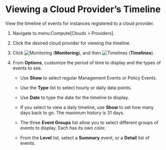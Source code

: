 # Viewing a Cloud Provider’s Timeline

View the timeline of events for instances registered to a cloud
provider.

1.  Navigate to menu:Compute\[Clouds \> Providers\].

2.  Click the desired cloud provider for viewing the timeline.

3.  Click ![Monitoring](../images/1994.png) (**Monitoring**), and then
    ![Timelines](../images/1995.png) (**Timelines**).

4.  From **Options**, customize the period of time to display and the
    types of events to see.

      - Use **Show** to select regular Management Events or Policy
        Events.

      - Use the **Type** list to select hourly or daily data points.

      - Use **Date** to type the date for the timeline to display.

      - If you select to view a daily timeline, use **Show** to set how
        many days back to go. The maximum history is 31 days.

      - The three **Event Groups** list allow you to select different
        groups of events to display. Each has its own color.

      - From the **Level** list, select a **Summary** event, or a
        **Detail** list of events.
